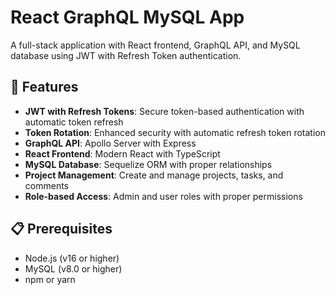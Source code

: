 # React GraphQL MySQL App

A full-stack application with React frontend, GraphQL API, and MySQL database using JWT with Refresh Token authentication.

## 🚀 Features

- **JWT with Refresh Tokens**: Secure token-based authentication with automatic token refresh
- **Token Rotation**: Enhanced security with automatic refresh token rotation
- **GraphQL API**: Apollo Server with Express
- **React Frontend**: Modern React with TypeScript
- **MySQL Database**: Sequelize ORM with proper relationships
- **Project Management**: Create and manage projects, tasks, and comments
- **Role-based Access**: Admin and user roles with proper permissions

## 📋 Prerequisites

- Node.js (v16 or higher)
- MySQL (v8.0 or higher)
- npm or yarn
